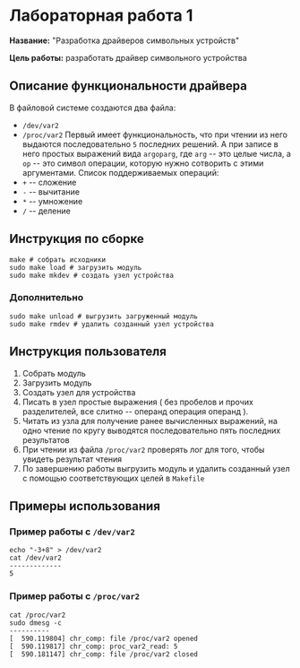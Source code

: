 # Лабораторная работа 1

**Название:** "Разработка драйверов символьных устройств"

**Цель работы:** разработать драйвер символьного устройства

## Описание функциональности драйвера

В файловой системе создаются два файла:
* `/dev/var2`
* `/proc/var2`
Первый имеет функциональность, что при чтении из него выдаются последовательно `5` последних решений. А при записе в него простых выражений вида `argoparg`, где `arg` -- это целые числа, а `op` -- это символ операции, которую нужно сотворить с этими аргументами. Список поддерживаемых операций:
* `+` -- сложение
* `-` -- вычитание
* `*` -- умножение
* `/` -- деление

## Инструкция по сборке

```
make # собрать исходники
sudo make load # загрузить модуль
sudo make mkdev # создать узел устройства
```
### Дополнительно

```
sudo make unload # выгрузить загруженный модуль
sudo make rmdev # удалить созданный узел устройства
```

## Инструкция пользователя

1. Собрать модуль
2. Загрузить модуль
3. Создать узел для устройства
4. Писать в узел простые выражения ( без пробелов и прочих разделителей, все слитно -- операнд операция операнд ).
5. Читать из узла для получение ранее вычисленных выражений, на одно чтение по кругу выводятся последовательно пять последних результатов
6. При чтении из файла `/proc/var2` проверять лог для того, чтобы увидеть результат чтения
7. По завершению работы выгрузить модуль и удалить созданный узел с помощью соответствующих целей в `Makefile` 

## Примеры использования

### Пример работы с `/dev/var2`
```
echo "-3+8" > /dev/var2
cat /dev/var2
-------------
5
```

### Пример работы с `/proc/var2`
```
cat /proc/var2
sudo dmesg -c
----------
[  590.119804] chr_comp: file /proc/var2 opened
[  590.119817] chr_comp: proc_var2_read: 5
[  590.181147] chr_comp: file /proc/var2 closed
```



